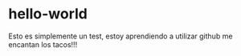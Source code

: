# hello-world
Esto es simplemente un test, estoy aprendiendo a utilizar github
me encantan los tacos!!!

